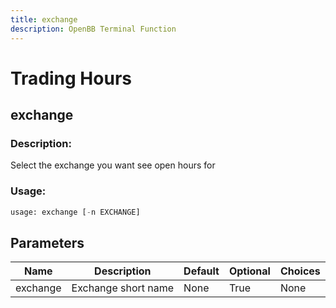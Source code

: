 ```yaml
---
title: exchange
description: OpenBB Terminal Function
---
```


# Trading Hours

## exchange

### Description: 

Select the exchange you want see open hours for

### Usage: 
```python
usage: exchange [-n EXCHANGE]
```

## Parameters

| Name | Description | Default | Optional | Choices |
| ---- | ----------- | ------- | -------- | ------- |
| exchange | Exchange short name | None | True | None |


